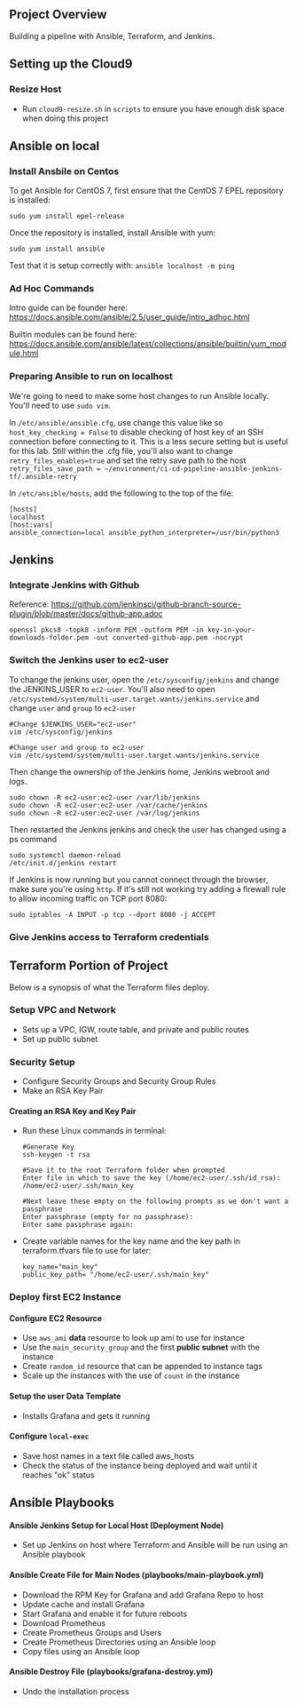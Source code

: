 ## Project Overview

Building a pipeline with Ansible, Terraform, and Jenkins.

## Setting up the Cloud9

### Resize Host 

* Run `cloud9-resize.sh` in `scripts` to ensure you have enough disk space when doing this project

## Ansible on local

### Install Ansbile on Centos

To get Ansible for CentOS 7, first ensure that the CentOS 7 EPEL repository is installed:

`sudo yum install epel-release`

Once the repository is installed, install Ansible with yum:

`sudo yum install ansible`

Test that it is setup correctly with: 
`ansible localhost -m ping`

### Ad Hoc Commands

Intro guide can be founder here: https://docs.ansible.com/ansible/2.5/user_guide/intro_adhoc.html

Builtin modules can be found here: https://docs.ansible.com/ansible/latest/collections/ansible/builtin/yum_module.html

### Preparing Ansible to run on localhost

We're going to need to make some host changes to run Ansible locally. You'll need to use `sudo vim`.

In `/etc/ansible/ansible.cfg`, use change this value like so `host_key_checking = False` to disable checking of host key of an SSH connection before connecting to it. This is a less secure setting but is useful for this lab.
Still within the .cfg file, you'll also want to change `retry_files_enables=true` and set the retry save path to the host `retry_files_save_path = ~/environment/ci-cd-pipeline-ansible-jenkins-tf/.ansible-retry`

In `/etc/ansible/hosts`, add the following to the top of the file:
```
[hosts]
localhost
[host:vars]
ansible_connection=local ansible_python_interpreter=/usr/bin/python3

```

## Jenkins

### Integrate Jenkins with Github

Reference: https://github.com/jenkinsci/github-branch-source-plugin/blob/master/docs/github-app.adoc

`openssl pkcs8 -topk8 -inform PEM -outform PEM -in key-in-your-downloads-folder.pem -out converted-github-app.pem -nocrypt`

### Switch the Jenkins user to ec2-user

To change the jenkins user, open the `/etc/sysconfig/jenkins` and change the JENKINS_USER to `ec2-user`. You'll also need to open `/etc/systemd/system/multi-user.target.wants/jenkins.service` and change `user` and `group` to `ec2-user`

```
#Change $JENKINS_USER="ec2-user"
vim /etc/sysconfig/jenkins 

#Change user and group to ec2-user
vim /etc/systemd/system/multi-user.target.wants/jenkins.service
```

Then change the ownership of the Jenkins home, Jenkins webroot and logs.
```
sudo chown -R ec2-user:ec2-user /var/lib/jenkins 
sudo chown -R ec2-user:ec2-user /var/cache/jenkins
sudo chown -R ec2-user:ec2-user /var/log/jenkins
```
Then restarted the Jenkins jenkins and check the user has changed using a ps command
```
sudo systemctl daemon-reload
/etc/init.d/jenkins restart
```

If Jenkins is now running but you cannot connect through the browser, make sure you're using `http`. If it's still not working try adding a firewall rule to allow incoming traffic on TCP port 8080:
```
sudo iptables -A INPUT -p tcp --dport 8080 -j ACCEPT
```

### Give Jenkins access to Terraform credentials


## Terraform Portion of Project

Below is a synopsis of what the Terraform files deploy.

### Setup VPC and Network

* Sets up a VPC, IGW, route table, and private and public routes
* Set up public subnet

### Security Setup

* Configure Security Groups and Security Group Rules
* Make an RSA Key Pair

#### Creating an RSA Key and Key Pair

* Run these Linux commands in terminal:
    ```
    #Generate Key
    ssh-keygen -t rsa
    
    #Save it to the root Terraform folder when prompted
    Enter file in which to save the key (/home/ec2-user/.ssh/id_rsa): /home/ec2-user/.ssh/main_key       
    
    #Next leave these empty on the following prompts as we don't want a passphrase
    Enter passphrase (empty for no passphrase): 
    Enter same passphrase again:
    ```
* Create variable names for the key name and the key path in terraform.tfvars file to use for later:
    ```
    key_name="main_key"
    public_key_path= "/home/ec2-user/.ssh/main_key"
    ```

### Deploy first EC2 Instance

#### Configure EC2 Resource

* Use `aws_ami` **data** resource to look up ami to use for instance
* Use the `main_security_group` and the first **public subnet** with the instance
* Create `random_id` resource that can be appended to instance tags
* Scale up the instances with the use of `count` in the instance

#### Setup the user Data Template

* Installs Grafana and gets it running

#### Configure `local-exec`

* Save host names in a text file called aws_hosts
* Check the status of the instance being deployed and wait until it reaches "ok" status

## Ansible Playbooks

#### Ansible Jenkins Setup for Local Host (Deployment Node)

* Set up Jenkins on host where Terraform and Ansible will be run using an Ansible playbook

#### Ansible Create File for Main Nodes (playbooks/main-playbook.yml)

* Download the RPM Key for Grafana and add Grafana Repo to host
* Update cache and install Grafana
* Start Grafana and enable it for future reboots
* Download Prometheus
* Create Prometheus Groups and Users
* Create Prometheus Directories using an Ansible loop
* Copy files using an Ansible loop

#### Ansible Destroy File (playbooks/grafana-destroy.yml)

* Undo the installation process